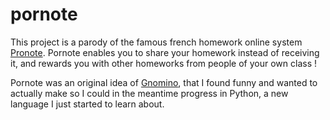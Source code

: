 # pornote

This project is a parody of the famous french homework online system [Pronote](https://fr.wikipedia.org/wiki/Pronote). Pornote enables you to share your homework instead of receiving it, and rewards you with other homeworks from people of your own class !

Pornote was an original idea of [Gnomino](https://github.com/Gnomino), that I found funny and wanted to actually make so I could in the meantime progress in Python, a new language I just started to learn about.
